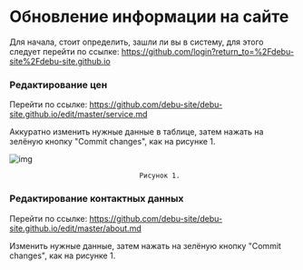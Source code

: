 # Обновление информации на сайте
Для начала, стоит определить, зашли ли вы в систему, для этого следует перейти по ссылке: https://github.com/login?return_to=%2Fdebu-site%2Fdebu-site.github.io


### Редактирование цен
Перейти по ссылке: https://github.com/debu-site/debu-site.github.io/edit/master/service.md

Аккуратно изменить нужные данные в таблице, затем нажать на зелёную кнопку "Commit changes", как на рисунке 1.


![img](https://sarafordnet.files.wordpress.com/2016/12/image85.png)

                                    Рисунок 1.


### Редактирование контактных данных
Перейти по ссылке: https://github.com/debu-site/debu-site.github.io/edit/master/about.md

Изменить нужные данные, затем нажать на зелёную кнопку "Commit changes", как на рисунке 1.
